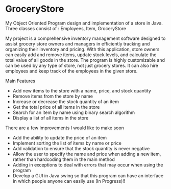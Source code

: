 # GroceryStore
My Object Oriented Program design and implementation of a store in Java. Three classes consist of : Employees, Item, GroceryStore

My project is a comprehensive inventory management software designed to assist grocery store owners and managers in efficiently tracking and organizing their inventory and pricing. With this application, store owners can easily add and remove items, update stock levels, and calculate the total value of all goods in the store. The program is highly customizable and can be used by any type of store, not just grocery stores. It can also hire employees and keep track of the employees in the given store.

Main Features

   - Add new items to the store with a name, price, and stock quantity
   - Remove items from the store by name
   - Increase or decrease the stock quantity of an item
   - Get the total price of all items in the store
   - Search for an item by name using binary search algorithm
   - Display a list of all items in the store
 

There are a few improvements I would like to make soon

   - Add the ability to update the price of an item
   - Implement sorting the list of items by name or price
   - Add validation to ensure that the stock quantity is never negative
   - Allow the user to specify the name and price when adding a new item, rather than hardcoding them in the main method
   - Adding in exceptions to deal with errors that may occur when using the program
   - Develop a GUI in Java swing so that this program can have an interface in which people anyone can easily use (In Progress)!!
    
    


